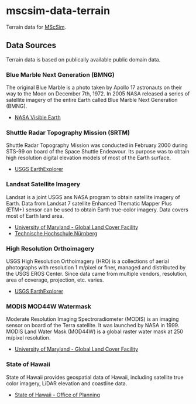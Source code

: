 # mscsim-data-terrain
Terrain data for [MScSim](https://github.com/marek-cel/mscsim).

## Data Sources

Terrain data is based on publically available public domain data.

### Blue Marble Next Generation (BMNG)

The original Blue Marble is a photo taken by Apollo 17 astronauts on their way to the Moon on December 7th, 1972. In 2005 NASA released a series of satellite imagery of the entire Earth called Blue Marble Next Generation (BMNG).

* [NASA Visible Earth](https://visibleearth.nasa.gov)

### Shuttle Radar Topography Mission (SRTM)

Shuttle Radar Topography Mission was conducted in February 2000 during STS-99 on board of the Space Shuttle Endeavour. Its purpose was to obtain high resolution digital elevation models of most of the Earth surface.

* [USGS EarthExplorer](https://earthexplorer.usgs.gov)

### Landsat Satellite Imagery

Landsat is a joint USGS ans NASA program to obtain satellite imagery of Earth. Data from Landsat 7 satellite Enhanced Thematic Mapper Plus (ETM+) sensor can be used to obtain Earth true-color imagery. Data covers most of Earth land area.

* [University of Maryland - Global Land Cover Facility](http://glcf.umd.edu/data/landsat/)
* [Technische Hochschule Nürnberg](http://schorsch.efi.fh-nuernberg.de/data/terrain/Landsat/EarthSat/)

### High Resolution Orthoimagery

USGS High Resolution Orthoimagery (HRO) is a collections of aerial photographs with resolution 1 m/pixel or finer, managed and distributed by the USGS EROS Center. Since data came from multiple vendors, resolution, area of coverage, projection, etc. varies.

* [USGS EarthExplorer](https://earthexplorer.usgs.gov)

### MODIS MOD44W Watermask

Moderate Resolution Imaging Spectroradiometer (MODIS) is an imaging sensor on board of the Terra satellite. It was launched by NASA in 1999. MODIS Land Water Mask (MOD44W) is a global raster water mask at 250 m/pixel resolution.

* [University of Maryland - Global Land Cover Facility](http://glcf.umd.edu/data/watermask/)

### State of Hawaii

State of Hawaii provides geospatial data of Hawaii, including satellite true color imagery, LiDAR elevation and coastline data.

* [State of Hawaii - Office of Planning](planning.hawaii.gov/gis/download-gis-data/)
